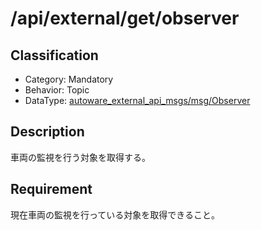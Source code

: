 # /api/external/get/observer

## Classification

- Category: Mandatory
- Behavior: Topic
- DataType: [autoware_external_api_msgs/msg/Observer](https://github.com/tier4/autoware_api_msgs/blob/develop/autoware_external_api_msgs/msg/Observer.msg)

## Description

車両の監視を行う対象を取得する。

## Requirement

現在車両の監視を行っている対象を取得できること。
